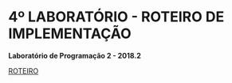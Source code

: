 # 4º LABORATÓRIO - ROTEIRO DE IMPLEMENTAÇÃO

**Laboratório de Programação 2 - 2018.2**

[ROTEIRO](https://docs.google.com/document/d/e/2PACX-1vRCj605I_avRluzUXZo5_LE3nUrC3-C7fsqQ6A0zgWAFAz74GvvWIOA9kp56fln076UNkeEiVYEO-B5/pub "4º LABORATÓRIO")
